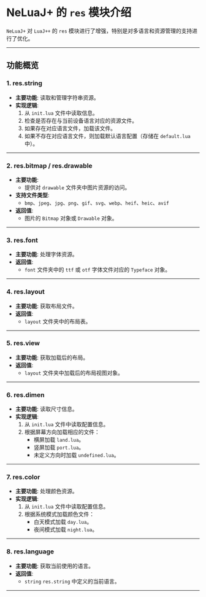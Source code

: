 # NeLuaJ+ 的 `res` 模块介绍

`NeLuaJ+` 对 `LuaJ++` 的 `res` 模块进行了增强，特别是对多语言和资源管理的支持进行了优化。

---

## 功能概览

### **1. res.string**
- **主要功能**: 读取和管理字符串资源。
- **实现逻辑**:
    1. 从 `init.lua` 文件中读取信息。
    2. 检查是否存在与当前设备语言对应的资源文件。
    3. 如果存在对应语言文件，加载该文件。
    4. 如果不存在对应语言文件，则加载默认语言配置（存储在 `default.lua` 中）。

---

### **2. res.bitmap / res.drawable**
- **主要功能**:
    - 提供对 `drawable` 文件夹中图片资源的访问。
- **支持文件类型**:
    - `bmp`、`jpeg`、`jpg`、`png`、`gif`、`svg`、`webp`、`heif`、`heic`、`avif`
- **返回值**:
    - 图片的 `Bitmap` 对象或 `Drawable` 对象。

---

### **3. res.font**
- **主要功能**: 处理字体资源。
- **返回值**:
    - `font` 文件夹中的 `ttf` 或 `otf` 字体文件对应的 `Typeface` 对象。

---

### **4. res.layout**
- **主要功能**: 获取布局文件。
- **返回值**:
    - `layout` 文件夹中的布局表。

---

### **5. res.view**
- **主要功能**: 获取加载后的布局。
- **返回值**:
    - `layout` 文件夹中加载后的布局视图对象。

---

### **6. res.dimen**
- **主要功能**: 读取尺寸信息。
- **实现逻辑**:
    1. 从 `init.lua` 文件中读取配置信息。
    2. 根据屏幕方向加载相应的文件：
        - 横屏加载 `land.lua`。
        - 竖屏加载 `port.lua`。
        - 未定义方向时加载 `undefined.lua`。

---

### **7. res.color**
- **主要功能**: 处理颜色资源。
- **实现逻辑**:
    1. 从 `init.lua` 文件中读取配置信息。
    2. 根据系统模式加载颜色文件：
        - 白天模式加载 `day.lua`。
        - 夜间模式加载 `night.lua`。

---

### **8. res.language**
- **主要功能**: 获取当前使用的语言。
- **返回值**:
    - `string` `res.string` 中定义的当前语言。

---